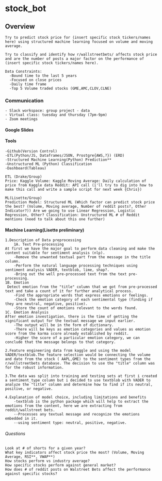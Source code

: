 # stock_bot
## Overview
    Try to predict stock price for (insert specific stock tickers/names here) using structured machine learning focused on volume and moving average.

    Try to classify and identify how r/wallstreetbets/ affects stock price and are the number of posts a major factor on the performance of (insert specific stock tickers/names here).

    Data Constraints: 
      -Bound time to the last 5 years 
      -Focused on close prices 
      -Daily time frame 
      -Top 5 Volume traded stocks (GME,AMC,CLOV,CLNE)
 
 ### Communication
    - Slack workspace: group project - data
    - Virtual class: tuesday and thursday (7pm-9pm)
    - Zoom meetings
    
#### Google Slides
[Link to preliminary slides]: https://docs.google.com/presentation/d/1XOsLk_ywS7JSwWmFjPFMf7BQVyQRQjJGoViyDx5BsoE/edit?usp=sharing
 
#### Tools
    -Github(Version Control) 
    -ETL(Python/JS, Dataframes/JSON, Prostgre{AWS,?}) (ERD) 
    -Structured Machine Learning(Python) Prediction** 
    -Unstructured ML (Python) Classification 
    -Dashboard(Tableau)

    ETL (Drake/Group)
    Price: Kaggle Volume: Kaggle Moving Average: Daily calculation of price from Kaggle data Reddit: API call (i'll try to dig into how to make this call and write a sample script for next week {Chris})

    ML(Lisette/Group)
    Prediction Model: Structured ML (Which factor can predict stock price the best? (Volume, Moving average, Number of reddit posts?, Other Indicator?)) Are we going to use Linear Regression, Logistic Regression, Other? Classification: Unstructured ML # of Reddit mentions (need to talk about this one further)
 
 #### Machine Learning(Lisette preliminary)
    
    1.Description of Data preprocessing
        1A. Text Pre-processing
    At first we have the major goal to perform data cleaning and make the content suitable for sentiment analysis (nlp).
        -Remove the unwanted textual part from the message in the title column.
        -Perform the natural language processing techniques using sentiment analysis VADER, textblob, lime, shap?.
        -Bring out the well pre-processed text from the text pre-processing.
    1B. Emotion 
     Detect emotion from the "title" column that we got from pre-processed text and take a count of it for further analytical process.
        -Find the appropriate words that express emotions or feelings.
        -Check the emotion category of each sentimental type (finding if they are neutral, negative, positive).
        -Store the count of emotions relevant to the words found.
    1C. Emotion Analysis
    After emotion investigation, there is the time of getting the significant output for the textual message we input earlier.
        -The output will be in the form of dictionary.
        -There will be keys as emotion categories and values as emotion score from the karma score already established by reddit.
        -Higher the score of a particular emotion category, we can conclude that the message belongs to that category.

    2.Feature engineering data from kaggle and using the model VADER/textblob.The feature selection would be connecting the volume and date from the stock ( AAPL,GME) to the sentiment types from the r/wallstreetbets database. The decision to use the "title" column was for the robust information.

    3.The data was split into training and testing sets at first i created a sentiment_type column but i decided to use textblob with VADER to analyze the "title" column and determine how to find if its neutral, positive, or negative.

    4.Explanation of model choice, including limitations and benefits
        -textblob is the python package which will help to extract the emotions from the content, here we are extracting from reddit/wallstreet bets.
        --Processes any textual message and recognize the emotions embedded in it.
        --using sentiment type: neutral, positive, negative.

###### Questions
    Look at # of shorts for a given year?
    What key indicators affect stock price the most? (Volume, Moving Average, RSI**, VWAP**)
    How stocks perform vs industry average?
    How specific stocks perform against general market?
    How does # of reddit posts on Walstreet Bets affect the performance against specific stocks?
